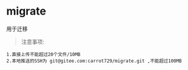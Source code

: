 # migrate
用于迁移
> 注意事项:

    1.直接上传不能超过20个文件/10MB
    2.本地推送的SSH为 git@gitee.com:carrot729/migrate.git ,不能超过100MB